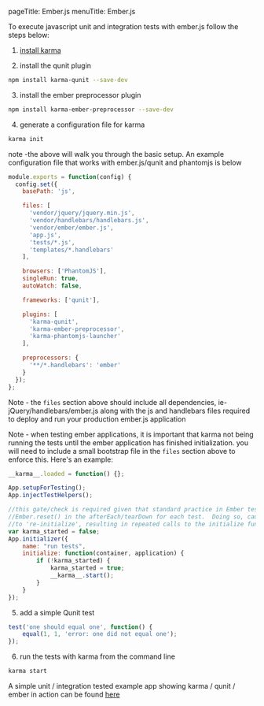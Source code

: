 pageTitle: Ember.js
menuTitle: Ember.js

To execute javascript unit and integration tests with ember.js follow the steps below:

1. [install karma]

2. install the qunit plugin

  ```bash
  npm install karma-qunit --save-dev
  ```

3. install the ember preprocessor plugin

  ```bash
  npm install karma-ember-preprocessor --save-dev
  ```

4. generate a configuration file for karma
  ```bash
  karma init
  ```
  note -the above will walk you through the basic setup. An example configuration file that works with ember.js/qunit and phantomjs is below

  ```javascript
  module.exports = function(config) {
    config.set({
      basePath: 'js',

      files: [
        'vendor/jquery/jquery.min.js',
        'vendor/handlebars/handlebars.js',
        'vendor/ember/ember.js',
        'app.js',
        'tests/*.js',
        'templates/*.handlebars'
      ],

      browsers: ['PhantomJS'],
      singleRun: true,
      autoWatch: false,

      frameworks: ['qunit'],

      plugins: [
        'karma-qunit',
        'karma-ember-preprocessor',
        'karma-phantomjs-launcher'
      ],

      preprocessors: {
        '**/*.handlebars': 'ember'
      }
    });
  };
  ```

  Note - the `files` section above should include all dependencies, ie- jQuery/handlebars/ember.js along with the js and handlebars files required to deploy and run your production ember.js application

  Note - when testing ember applications, it is important that karma not being running the tests until the ember application has finished initialization.  you will need to include a small bootstrap file in the `files` section above to enforce this.  Here's an example:
  ```javascript
  __karma__.loaded = function() {};

  App.setupForTesting();
  App.injectTestHelpers();

  //this gate/check is required given that standard practice in Ember tests to is to call
  //Ember.reset() in the afterEach/tearDown for each test.  Doing so, causes the application
  //to 're-initialize', resulting in repeated calls to the initialize function below
  var karma_started = false;
  App.initializer({
      name: "run tests",
      initialize: function(container, application) {
          if (!karma_started) {
              karma_started = true;
              __karma__.start();
          }
      }
  });
  ```

5. add a simple Qunit test

  ```javascript
  test('one should equal one', function() {
      equal(1, 1, 'error: one did not equal one');
  });
  ```

6. run the tests with karma from the command line
  ```bash
  karma start
  ```

A simple unit / integration tested example app showing karma / qunit / ember in action can be found [here]

[install karma]: ../intro/installation.html
[here]: https://github.com/toranb/ember-testing-example
